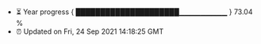 - ⏳ Year progress { █████████████████████▁▁▁▁▁▁▁▁▁ } 73.04 %
- ⏰ Updated on Fri, 24 Sep 2021 14:18:25 GMT


